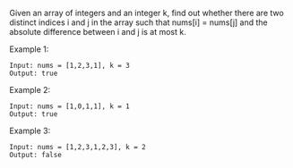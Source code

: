 Given an array of integers and an integer k, find out whether there are two distinct indices i and j in the array such that nums[i] = nums[j] and the absolute difference between i and j is at most k.

Example 1:
```
Input: nums = [1,2,3,1], k = 3
Output: true
```
Example 2:
```
Input: nums = [1,0,1,1], k = 1
Output: true
```
Example 3:
```
Input: nums = [1,2,3,1,2,3], k = 2
Output: false
```
